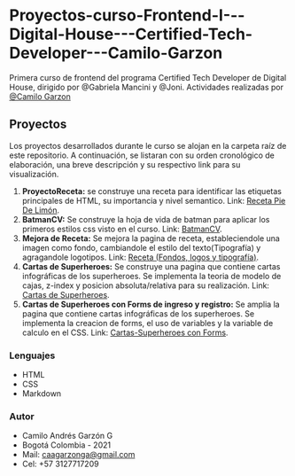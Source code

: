 # Proyectos-curso-Frontend-I---Digital-House---Certified-Tech-Developer---Camilo-Garzon
Primera curso de frontend del programa Certified Tech Developer de Digital House, dirigido por @Gabriela Mancini y @Joni. Actividades realizadas por [@Camilo Garzon](https://github.com/CamAGarzonG)

## Proyectos

Los proyectos desarrollados durante le curso se alojan en la carpeta raíz de este repositorio. A continuación, se listaran con su orden cronológico de elaboración, una breve descripción y su respectivo link para su visualización.

1. **ProyectoReceta:** se construye una receta para identificar las etiquetas principales de HTML, su importancia y nivel semantico. Link: [Receta Pie De Limón](https://camagarzong.github.io/Proyectos-curso-Frontend-I---Digital-House---Certified-Tech-Developer---Camilo-Garzon/01.Receta/).
2. **BatmanCV:** Se construye la hoja de vida de batman para aplicar los primeros estilos css visto en el curso. Link: [BatmanCV](https://camagarzong.github.io/Proyectos-curso-Frontend-I---Digital-House---Certified-Tech-Developer---Camilo-Garzon/02.CVBatman/).
3. **Mejora de Receta:** Se mejora la pagina de receta, estableciendole una imagen como fondo, cambiandole el estilo del texto(Tipografía) y agragandole logotipos. Link: [Receta (Fondos, logos y tipografía)](https://camagarzong.github.io/Proyectos-curso-Frontend-I---Digital-House---Certified-Tech-Developer---Camilo-Garzon/03.FondosYLogos/).
4. **Cartas de Superheroes:** Se construye una pagina que contiene cartas infográficas de los superheroes. Se implementa la teoria de modelo de cajas, z-index y posicion absoluta/relativa para su realización. Link: [Cartas de Superheroes](https://camagarzong.github.io/Proyectos-curso-Frontend-I---Digital-House---Certified-Tech-Developer---Camilo-Garzon/04.CartasSuperheroes/).
5. **Cartas de Superheroes con Forms de ingreso y registro:** Se amplia la pagina que contiene cartas infográficas de los superheroes. Se implementa la creacion de forms, el uso de variables y la variable de calculo en el CSS. Link: [Cartas-Superheroes con Forms](https://camagarzong.github.io/Proyectos-curso-Frontend-I---Digital-House---Certified-Tech-Developer---Camilo-Garzon/05.CartasSuperConForms/).


### Lenguajes

- HTML
- CSS
- Markdown

### Autor

- Camilo Andrés Garzón G 
- Bogotá Colombia - 2021
- Mail: caagarzonga@gmail.com
- Cel: +57 3127717209
